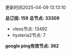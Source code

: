 更新时间2025-04-09 13:13:10

**总订阅: 159**
**总节点: 33309**
- vless节点: 13492
- hysteria2节点: 7

**google ping有效节点: 362**

